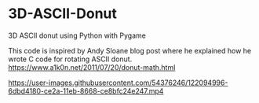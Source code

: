 # 3D-ASCII-Donut

3D ASCII donut using Python with Pygame

This code is inspired by Andy Sloane blog post where he explained how he wrote C code for rotating ASCII donut. https://www.a1k0n.net/2011/07/20/donut-math.html


https://user-images.githubusercontent.com/54376246/122094996-6dbd4180-ce2a-11eb-8668-ce8bfc24e247.mp4



